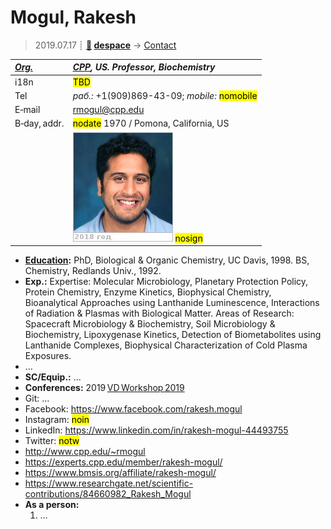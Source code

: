 # Mogul, Rakesh
> 2019.07.17 ┊ **[🚀](../index/index.md) [despace](index.md)** → [Contact](contact.md)

|*[Org.](contact.md)*|*[CPP](zz_cpp.md), US. Professor, Biochemistry*|
|:--|:--|
|i18n| <mark>TBD</mark> |
|Tel|*раб.:* +1(909)869-43-09; *mobile:* <mark>nomobile</mark> |
|E‑mail| <rmogul@cpp.edu> |
|B‑day, addr.| <mark>nodate</mark> 1970 / Pomona, California, US |
|| [![](f/contact/m/mogul_001_photo_thumb.jpg)](f/contact/m/mogul_001_photo.jpg) <mark>nosign</mark> |

   - **[Education](edu.md):** PhD, Biological & Organic Chemistry, UC Davis, 1998. BS, Chemistry, Redlands Univ., 1992.
   - **Exp.:** Expertise: Molecular Microbiology, Planetary Protection Policy, Protein Chemistry, Enzyme Kinetics, Biophysical Chemistry, Bioanalytical Approaches using Lanthanide Luminescence, Interactions of Radiation & Plasmas with Biological Matter. Areas of Research: Spacecraft Microbiology & Biochemistry, Soil Microbiology & Biochemistry, Lipoxygenase Kinetics, Detection of Biometabolites using Lanthanide Complexes, Biophysical Characterization of Cold Plasma Exposures.
   - …
   - **SC/Equip.:** …
   - **Conferences:** 2019 [VD Workshop 2019](vdws2019.md)
   - Git: …
   - Facebook: <https://www.facebook.com/rakesh.mogul>
   - Instagram: <mark>noin</mark>
   - LinkedIn: <https://www.linkedin.com/in/rakesh-mogul-44493755>
   - Twitter: <mark>notw</mark>
   - <http://www.cpp.edu/~rmogul>
   - <https://experts.cpp.edu/member/rakesh-mogul/>
   - <https://www.bmsis.org/affiliate/rakesh-mogul/>
   - <https://www.researchgate.net/scientific-contributions/84660982_Rakesh_Mogul>
   - **As a person:**
      1. …
